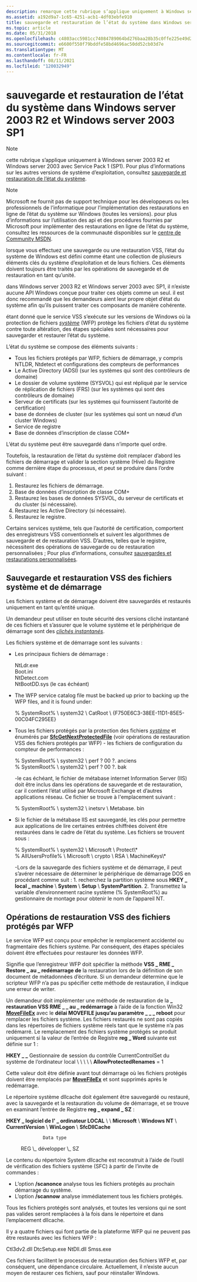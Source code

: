 ```yaml
---
description: remarque cette rubrique s’applique uniquement à Windows server 2003 R2 et Windows server 2003 avec Service Pack 1 (SP1).
ms.assetid: a192d9a7-1c65-4251-acb1-4df03ebfe910
title: sauvegarde et restauration de l’état du système dans Windows server 2003 R2 et Windows server 2003 SP1
ms.topic: article
ms.date: 05/31/2018
ms.openlocfilehash: c4803acc5981cc74084789064bd276baa28b35c0ffe225e49d2b65ba5485e51a
ms.sourcegitcommit: e6600f550f79bddfe58bd4696ac50dd52cb03d7e
ms.translationtype: MT
ms.contentlocale: fr-FR
ms.lasthandoff: 08/11/2021
ms.locfileid: "120032949"
---
```

# <a name="backing-up-and-restoring-system-state-in-windows-server-2003-r2-and-windows-server-2003-sp1"></a>sauvegarde et restauration de l’état du système dans Windows server 2003 R2 et Windows server 2003 SP1

> [!Note]  
> cette rubrique s’applique uniquement à Windows server 2003 R2 et Windows server 2003 avec Service Pack 1 (SP1). Pour plus d’informations sur les autres versions de système d’exploitation, consultez [sauvegarde et restauration de l’état du système](locating-additional-system-files.md).

 

> [!Note]  
> Microsoft ne fournit pas de support technique pour les développeurs ou les professionnels de l’informatique pour l’implémentation des restaurations en ligne de l’état du système sur Windows (toutes les versions). pour plus d’informations sur l’utilisation des api et des procédures fournies par Microsoft pour implémenter des restaurations en ligne de l’état du système, consultez les ressources de la communauté disponibles sur le [centre de Community MSDN](https://msdn.microsoft.com/community/default.aspx).

 

lorsque vous effectuez une sauvegarde ou une restauration VSS, l’état du système de Windows est défini comme étant une collection de plusieurs éléments clés du système d’exploitation et de leurs fichiers. Ces éléments doivent toujours être traités par les opérations de sauvegarde et de restauration en tant qu’unité.

dans Windows server 2003 R2 et Windows server 2003 avec SP1, il n’existe aucune API Windows conçue pour traiter ces objets comme un seul. il est donc recommandé que les demandeurs aient leur propre objet d’état du système afin qu’ils puissent traiter ces composants de manière cohérente.

étant donné que le service VSS s’exécute sur les versions de Windows où la protection de fichiers [*système*](vssgloss-s.md) (WFP) protège les fichiers d’état du système contre toute altération, des étapes spéciales sont nécessaires pour sauvegarder et restaurer l’état du système.

L’état du système se compose des éléments suivants :

-   Tous les fichiers protégés par WFP, fichiers de démarrage, y compris NTLDR, Ntdetect et configurations des compteurs de performances
-   Le Active Directory (ADSI) (sur les systèmes qui sont des contrôleurs de domaine)
-   Le dossier de volume système (SYSVOL) qui est répliqué par le service de réplication de fichiers (FRS) (sur les systèmes qui sont des contrôleurs de domaine)
-   Serveur de certificats (sur les systèmes qui fournissent l’autorité de certification)
-   base de données de cluster (sur les systèmes qui sont un nœud d’un cluster Windows)
-   Service de registre
-   Base de données d’inscription de classe COM+

L’état du système peut être sauvegardé dans n’importe quel ordre.

Toutefois, la restauration de l’état du système doit remplacer d’abord les fichiers de démarrage et valider la section système (Hive) du Registre comme dernière étape du processus, et peut se produire dans l’ordre suivant :

1.  Restaurez les fichiers de démarrage.
2.  Base de données d’inscription de classe COM+
3.  Restaurez les bases de données SYSVOL, du serveur de certificats et du cluster (si nécessaire).
4.  Restaurez les Active Directory (si nécessaire).
5.  Restaurez le registre.

Certains services système, tels que l’autorité de certification, comportent des enregistreurs VSS conventionnels et suivent les algorithmes de sauvegarde et de restauration VSS. D’autres, telles que le registre, nécessitent des opérations de sauvegarde ou de restauration personnalisées ; Pour plus d’informations, consultez [sauvegardes et restaurations personnalisées](custom-backups-and-restores.md).

## <a name="vss-backup-and-restores-of-boot-and-system-files"></a>Sauvegarde et restauration VSS des fichiers système et de démarrage

Les fichiers système et de démarrage doivent être sauvegardés et restaurés uniquement en tant qu’entité unique.

Un demandeur peut utiliser en toute sécurité des versions cliché instantané de ces fichiers et s’assurer que le volume système et le périphérique de démarrage sont des [*clichés instantanés*](vssgloss-s.md).

Les fichiers système et de démarrage sont les suivants :

-   Les principaux fichiers de démarrage : <dl> NtLdr.exe  
    Boot.ini  
    NtDetect.com  
    NtBootDD.sys (le cas échéant)  
    </dl>
-   The WFP service catalog file must be backed up prior to backing up the WFP files, and it is found under: <dl> % SystemRoot% \\ system32 \\ CatRoot \\ {F750E6C3-38EE-11D1-85E5-00C04FC295EE} </dl>
-   Tous les fichiers protégés par la protection des fichiers [*système*](vssgloss-s.md) et énumérés par [**SfcGetNextProtectedFile**](/windows/win32/api/sfc/nf-sfc-sfcgetnextprotectedfile) (voir opérations de restauration VSS des fichiers protégés par WFP) -   les fichiers de configuration du compteur de performances : <dl> % SystemRoot% \\ system32 \\ perf ? 00 ?. anciens  
    % SystemRoot% \\ system32 \\ perf ? 00 ?. bak </dl>
-le cas échéant, le fichier de métabase internet Information Server (IIS) doit être inclus dans les opérations de sauvegarde et de restauration, car il contient l’état utilisé par Microsoft Exchange et d’autres applications réseau. Ce fichier se trouve à l'emplacement suivant : <dl> % SystemRoot% \\ system32 \\ inetsrv \\ Metabase. bin </dl>
-   Si le fichier de la métabase IIS est sauvegardé, les clés pour permettre aux applications de lire certaines entrées chiffrées doivent être restaurées dans le cadre de l’état du système. Les fichiers se trouvent sous : <dl> % SystemRoot% \\ system32 \\ Microsoft \\ Protect\\\*  
    % AllUsersProfile% \\ Microsoft \\ crypto \\ RSA \\ MachineKeys\\\* </dl>
-Lors de la sauvegarde des fichiers système et de démarrage, il peut s’avérer nécessaire de déterminer le périphérique de démarrage DOS en procédant comme suit : 1. recherchez la partition système sous **HKEY \_ local \_ machine** \\ **System** \\ **Setup** \\ **SystemPartition**.
    2.  Transmettez la variable d’environnement racine système (% SystemRoot%) au gestionnaire de montage pour obtenir le nom de l’appareil NT.

## <a name="vss-restore-operations-of-wfp-protected-files"></a>Opérations de restauration VSS des fichiers protégés par WFP

Le service WFP est conçu pour empêcher le remplacement accidentel ou fragmentaire des fichiers système. Par conséquent, des étapes spéciales doivent être effectuées pour restaurer les données WFP.

Signifie que l’enregistreur WFP doit spécifier la méthode **VSS \_ RME \_ Restore \_ au \_ redémarrage de** la restauration lors de la définition de son document de métadonnées d’écriture. Si un demandeur détermine que le scripteur WFP n’a pas pu spécifier cette méthode de restauration, il indique une erreur de writer.

Un demandeur doit implémenter une méthode de restauration de la **\_ restauration VSS RME \_ \_ au \_ redémarrage** à l’aide de la fonction Win32 [**MoveFileEx**](/windows/win32/api/winbase/nf-winbase-movefileexa) avec le **délai MOVEFILE jusqu’au paramètre \_ \_ \_ reboot** pour remplacer les fichiers système. Les fichiers restaurés ne sont pas copiés dans les répertoires de fichiers système réels tant que le système n’a pas redémarré. Le remplacement des fichiers système protégés se produit uniquement si la valeur de l’entrée de Registre **reg \_ Word** suivante est définie sur 1 :

**HKEY \_ \_** Gestionnaire de session du contrôle CurrentControlSet du système de l’ordinateur local \\  \\  \\  \\  \\ **AllowProtectedRenames** = 1

Cette valeur doit être définie avant tout démarrage où les fichiers protégés doivent être remplacés par [**MoveFileEx**](/windows/win32/api/winbase/nf-winbase-movefileexa) et sont supprimés après le redémarrage.

Le répertoire système dllcache doit également être sauvegardé ou restauré, avec la sauvegarde et la restauration du volume de démarrage, et se trouve en examinant l’entrée de Registre **reg \_ expand \_ SZ** :

**HKEY \_ logiciel de l' \_ ordinateur LOCAL** \\  \\ **Microsoft** \\ **Windows NT** \\ **CurrentVersion** \\ **WinLogon** \\ **SfcDllCache**<dl> <dt>

                  Data type
</dt> <dd>                  REG \_ développer \_ SZ</dd> </dl>

Le contenu du répertoire System dllcache est reconstruit à l’aide de l’outil de vérification des fichiers système (SFC) à partir de l’invite de commandes :

-   L’option **/scanonce** analyse tous les fichiers protégés au prochain démarrage du système.
-   L’option **/scannow** analyse immédiatement tous les fichiers protégés.

Tous les fichiers protégés sont analysés, et toutes les versions qui ne sont pas valides seront remplacées à la fois dans le répertoire et dans l’emplacement dllcache.

Il y a quatre fichiers qui font partie de la plateforme WFP qui ne peuvent pas être restaurés avec les fichiers WFP :

<dl> Ctl3dv2.dll  
DtcSetup.exe  
NtDll.dll  
Smss.exe  
</dl>

Ces fichiers facilitent le processus de restauration des fichiers WFP et, par conséquent, une dépendance circulaire. Actuellement, il n’existe aucun moyen de restaurer ces fichiers, sauf pour réinstaller Windows.

 

 
